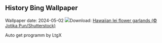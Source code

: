 ## History Bing Wallpaper
Wallpaper date: 2024-05-02
![](https://www.bing.com/th?id=OHR.HawaiianLei_EN-CA1761631119_UHD.jpg&w=1000)Download: [Hawaiian lei flower garlands (© Jotika Pun/Shutterstock)](https://www.bing.com/th?id=OHR.HawaiianLei_EN-CA1761631119_UHD.jpg)

Auto get programm by LtgX
